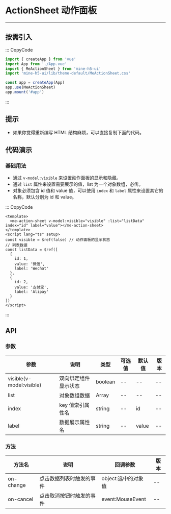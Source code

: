 # ActionSheet 动作面板

---

## 按需引入

::: CopyCode

```JavaScript
import { createApp } from 'vue'
import App from './App.vue'
import { MeActionSheet } from 'mine-h5-ui'
import 'mine-h5-ui/lib/theme-default/MeActionSheet.css'

const app = createApp(App)
app.use(MeActionSheet)
app.mount('#app')
```

:::

## 提示

- 如果你觉得重新编写 HTML 结构麻烦，可以直接复制下面的代码。

## 代码演示

### 基础用法

- 通过 `v-model:visible` 来设置动作面板的显示和隐藏。
- 通过 `list` 属性来设置需要展示的值，list 为一个对象数组，必传。
- 对象必须包含 id 值和 value 值，可以使用 `index` 和 `label` 属性来设置其它的名称，默认分别为 id 和 value。

::: CopyCode

```Vue
<template>
  <me-action-sheet v-model:visible="visible" :list="listData" index="id" label="value"></me-action-sheet>
</template>
<script lang="ts" setup>
const visible = $ref(false) // 动作面板的显示状态
// 列表数据
const listData = $ref([
  {
    id: 1,
    value: '微信',
    label: 'Wechat'
  },
  {
    id: 2,
    value: '支付宝',
    label: 'Alipay'
  }
])
</script>
```

:::

## API

### 参数

| 参数                     | 说明                 | 类型    | 可选值 | 默认值 | 版本 |
| ------------------------ | -------------------- | ------- | ------ | ------ | ---- |
| visible(v-model:visible) | 双向绑定组件显示状态 | boolean | --     | --     | --   |
| list                     | 对象数组数据         | Array   | --     | --     | --   |
| index                    | key 值索引属性名     | string  | --     | id     | --   |
| label                    | 数据展示属性名       | string  | --     | value  | --   |

### 方法

| 方法名    | 说明                     | 回调参数            | 版本 |
| --------- | ------------------------ | ------------------- | ---- |
| on-change | 点击数据列表时触发的事件 | object:选中的对象值 | --   |
| on-cancel | 点击取消按钮时触发的事件 | event:MouseEvent    | --   |
